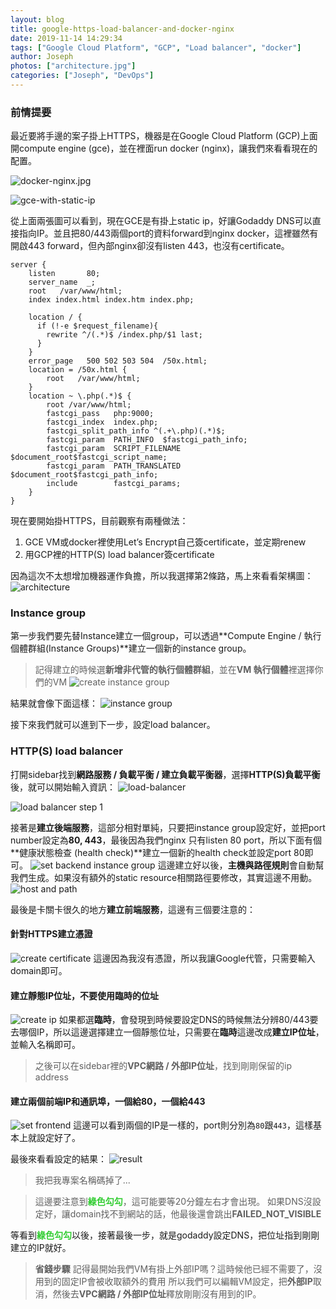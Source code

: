 ```yaml
---
layout: blog
title: google-https-load-balancer-and-docker-nginx
date: 2019-11-14 14:29:34
tags: ["Google Cloud Platform", "GCP", "Load balancer", "docker"]
author: Joseph
photos: ["architecture.jpg"]
categories: ["Joseph", "DevOps"]
---
```



### 前情提要

最近要將手邊的案子掛上HTTPS，機器是在Google Cloud Platform (GCP)上面開compute engine (gce)，並在裡面run docker (nginx)，讓我們來看看現在的配置。

![docker-nginx.jpg](docker-nginx.jpg)
<!-- more -->
![gce-with-static-ip](gce-with-static-ip.jpg)

從上面兩張圖可以看到，現在GCE是有掛上static ip，好讓Godaddy DNS可以直接指向IP。並且把80/443兩個port的資料forward到nginx docker，這裡雖然有開啟443 forward，但內部nginx卻沒有listen 443，也沒有certificate。

```
server {
    listen       80;
    server_name  _;
    root   /var/www/html;
    index index.html index.htm index.php;
    
    location / {
      if (!-e $request_filename){
        rewrite ^/(.*)$ /index.php/$1 last;
      }
    }
    error_page   500 502 503 504  /50x.html;
    location = /50x.html {
        root   /var/www/html;
    }
    location ~ \.php(.*)$ {
        root /var/www/html;
        fastcgi_pass   php:9000;
        fastcgi_index  index.php;
        fastcgi_split_path_info ^(.+\.php)(.*)$;
        fastcgi_param  PATH_INFO  $fastcgi_path_info;
        fastcgi_param  SCRIPT_FILENAME  $document_root$fastcgi_script_name;
        fastcgi_param  PATH_TRANSLATED  $document_root$fastcgi_path_info;
        include        fastcgi_params;
    }
}
```

現在要開始掛HTTPS，目前觀察有兩種做法：
1. GCE VM或docker裡使用Let’s Encrypt自己簽certificate，並定期renew
2. 用GCP裡的HTTP(S) load balancer簽certificate

因為這次不太想增加機器運作負擔，所以我選擇第2條路，馬上來看看架構圖：
![architecture](architecture.jpg "Load balancer 架構圖")

### Instance group

第一步我們要先替Instance建立一個group，可以透過**Compute Engine / 執行個體群組(Instance Groups)**建立一個新的instance group。
> 記得建立的時候選**新增非代管的執行個體群組**，並在**VM 執行個體**裡選擇你們的VM
![create instance group](create-instance-group.jpg "create instance group")

結果就會像下面這樣：
![instance group](instance-group.jpg "Instance group")

接下來我們就可以進到下一步，設定load balancer。
### HTTP(S) load balancer

打開sidebar找到**網路服務 / 負載平衡 / 建立負載平衡器**，選擇**HTTP(S)負載平衡**後，就可以開始輸入資訊：
![load-balancer](load-balancer.jpg "HTTP(S)負載平衡")

![load balancer step 1](load-balancer-step-1.jpg "網路到VM之間負載平衡")


接著是**建立後端服務**，這部分相對單純，只要把instance group設定好，並把port number設定為**80, 443**，最後因為我們nginx 只有listen 80 port，所以下面有個**健康狀態檢查 (health check)**建立一個新的health check並設定port 80即可。
![set backend instance group](set-backend-instance-group.jpg "Load balancer 建立後端服務")
這邊建立好以後，**主機與路徑規則**會自動幫我們生成。如果沒有額外的static resource相關路徑要修改，其實這邊不用動。
![host and path](host-and-path.jpg "Load balancer 主機與路徑規則")

最後是卡關卡很久的地方**建立前端服務**，這邊有三個要注意的：

#### 針對HTTPS建立憑證
![create certificate](create-cert.jpg "建立SSL憑證")
這邊因為我沒有憑證，所以我讓Google代管，只需要輸入domain即可。
#### 建立**靜態**IP位址，不要使用**臨時**的位址
![create ip](create-ip.jpg "建立靜態IP address")
如果都選**臨時**，會發現到時候要設定DNS的時候無法分辨80/443要去哪個IP，所以這邊選擇建立一個靜態位址，只需要在**臨時**這邊改成**建立IP位址**，並輸入名稱即可。

> 之後可以在sidebar裡的**VPC網路 / 外部IP位址**，找到剛剛保留的ip address

#### 建立**兩個**前端IP和通訊埠，一個給80，一個給443
![set frontend](set-frontend.jpg "Load balancer 建立前端服務")
這邊可以看到兩個的IP是一樣的，port則分別為`80`跟`443`，這樣基本上就設定好了。

最後來看看設定的結果：
![result](result.jpg "Load balancer結果")

> 我把我專案名稱碼掉了...

> 這邊要注意到<b style="color: limegreen">綠色勾勾</b>，這可能要等20分鐘左右才會出現。
> 如果DNS沒設定好，讓domain找不到網站的話，他最後還會跳出**FAILED_NOT_VISIBLE**

等看到<b style="color: limegreen">綠色勾勾</b>以後，接著最後一步，就是godaddy設定DNS，把位址指到剛剛建立的IP就好。

> **省錢步驟**
> 記得最開始我們VM有掛上外部IP嗎？這時候他已經不需要了，沒用到的固定IP會被收取額外的費用
> 所以我們可以編輯VM設定，把**外部IP**取消，然後去**VPC網路 / 外部IP位址**釋放剛剛沒有用到的IP。

